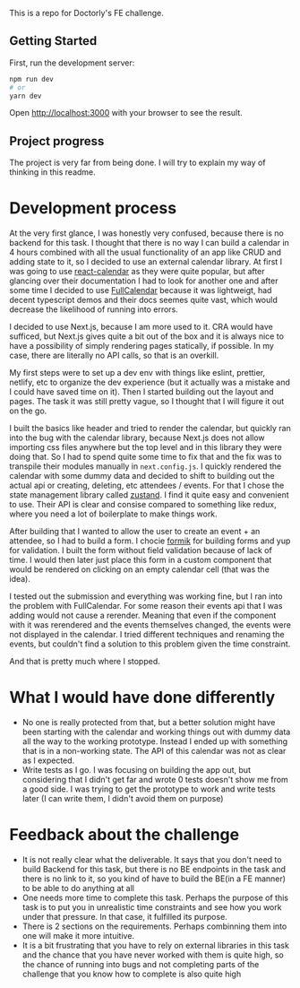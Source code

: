 This is a repo for Doctorly's FE challenge.

## Getting Started

First, run the development server:

```bash
npm run dev
# or
yarn dev
```

Open [http://localhost:3000](http://localhost:3000) with your browser to see the result.

## Project progress

The project is very far from being done. I will try to explain my way of thinking in this readme.

# Development process

At the very first glance, I was honestly very confused, because there is no backend for this task. I thought that there is no way I can build a calendar in 4 hours combined with all the usual functionality of an app like CRUD and adding state to it, so I decided to use an external calendar library. At first I was going to use [react-calendar](https://www.npmjs.com/package/react-calendar) as they were quite popular, but after glancing over their documentation I had to look for another one and after some time I decided to use [FullCalendar](https://fullcalendar.io/) because it was lightweigt, had decent typescript demos and their docs seemes quite vast, which would decrease the likelihood of running into errors.

I decided to use Next.js, because I am more used to it. CRA would have sufficed, but Next.js gives quite a bit out of the box and it is always nice to have a possibility of simply rendering pages statically, if possible. In my case, there are literally no API calls, so that is an overkill.

My first steps were to set up a dev env with things like eslint, prettier, netlify, etc to organize the dev experience (but it actually was a mistake and I could have saved time on it). Then I started building out the layout and pages. The task it was still pretty vague, so I thought that I will figure it out on the go.

I built the basics like header and tried to render the calendar, but quickly ran into the bug with the calendar library, because Next.js does not allow importing css files anywhere but the top level and in this library they were doing that. So I had to spend quite some time to fix that and the fix was to transpile their modules manually in `next.config.js`. I quickly rendered the calendar with some dummy data and decided to shift to building out the actual api or creating, deleting, etc attendees / events. For that I chose the state management library called [zustand](https://github.com/pmndrs/zustand). I find it quite easy and convenient to use. Their API is clear and consise compared to something like redux, where you need a lot of boilerplate to make things work.

After building that I wanted to allow the user to create an event + an attendee, so I had to build a form. I chocie [formik](https://formik.org/) for building forms and yup for validation. I built the form without field validation because of lack of time. I would then later just place this form in a custom component that would be rendered on clicking on an empty calendar cell (that was the idea).

I tested out the submission and everything was working fine, but I ran into the problem with FullCalendar. For some reason their events api that I was adding would not cause a rerender. Meaning that even if the component with it was rerendered and the events themselves changed, the events were not displayed in the calendar. I tried different techniques and renaming the events, but couldn't find a solution to this problem given the time constraint.

And that is pretty much where I stopped.

# What I would have done differently

- No one is really protected from that, but a better solution might have been starting with the calendar and working things out with dummy data all the way to the working prototype. Instead I ended up with something that is in a non-working state. The API of this calendar was not as clear as I expected.
- Write tests as I go. I was focusing on building the app out, but considering that I didn't get far and wrote 0 tests doesn't show me from a good side. I was trying to get the prototype to work and write tests later (I can write them, I didn't avoid them on purpose)

# Feedback about the challenge

- It is not really clear what the deliverable. It says that you don't need to build Backend for this task, but there is no BE endpoints in the task and there is no link to it, so you kind of have to build the BE(in a FE manner) to be able to do anything at all
- One needs more time to complete this task. Perhaps the purpose of this task is to put you in unrealistic time constraints and see how you work under that pressure. In that case, it fulfilled its purpose.
- There is 2 sections on the requirements. Perhaps combinning them into one will make it more intuitive.
- It is a bit frustrating that you have to rely on external libraries in this task and the chance that you have never worked with them is quite high, so the chance of running into bugs and not completing parts of the challenge that you know how to complete is also quite high

